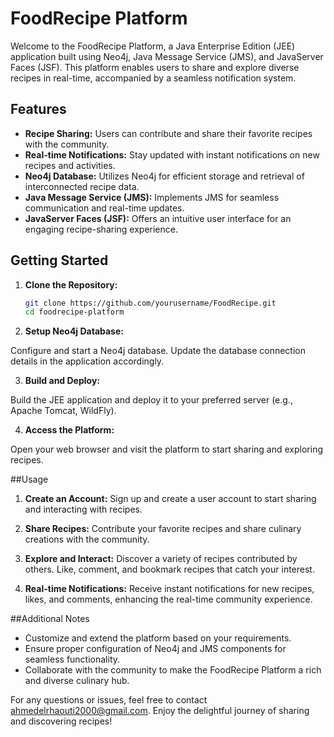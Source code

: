 # FoodRecipe Platform

Welcome to the FoodRecipe Platform, a Java Enterprise Edition (JEE) application built using Neo4j, Java Message Service (JMS), and JavaServer Faces (JSF). This platform enables users to share and explore diverse recipes in real-time, accompanied by a seamless notification system.

## Features

- **Recipe Sharing:** Users can contribute and share their favorite recipes with the community.
- **Real-time Notifications:** Stay updated with instant notifications on new recipes and activities.
- **Neo4j Database:** Utilizes Neo4j for efficient storage and retrieval of interconnected recipe data.
- **Java Message Service (JMS):** Implements JMS for seamless communication and real-time updates.
- **JavaServer Faces (JSF):** Offers an intuitive user interface for an engaging recipe-sharing experience.

## Getting Started

1. **Clone the Repository:**

   ```bash
   git clone https://github.com/yourusername/FoodRecipe.git
   cd foodrecipe-platform
2. **Setup Neo4j Database:**

  Configure and start a Neo4j database. Update the database connection details in the application accordingly.

3. **Build and Deploy:**

  Build the JEE application and deploy it to your preferred server (e.g., Apache Tomcat, WildFly).

4. **Access the Platform:**

  Open your web browser and visit the platform to start sharing and exploring recipes.

##Usage

  1. **Create an Account:**
   Sign up and create a user account to start sharing and interacting with recipes.

  2. **Share Recipes:**
   Contribute your favorite recipes and share culinary creations with the community.

  3. **Explore and Interact:**
   Discover a variety of recipes contributed by others. Like, comment, and bookmark recipes that catch your interest.

  4. **Real-time Notifications:**
   Receive instant notifications for new recipes, likes, and comments, enhancing the real-time community experience.

##Additional Notes

- Customize and extend the platform based on your requirements.
- Ensure proper configuration of Neo4j and JMS components for seamless functionality.
- Collaborate with the community to make the FoodRecipe Platform a rich and diverse culinary hub.

For any questions or issues, feel free to contact ahmedelrhaouti2000@gmail.com. Enjoy the delightful journey of sharing and discovering recipes!
